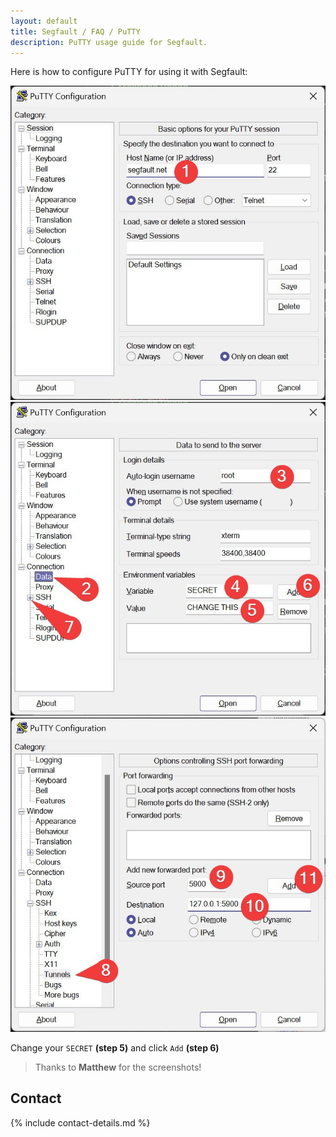 ```yaml
---
layout: default
title: Segfault / FAQ / PuTTY
description: PuTTY usage guide for Segfault.
---
```


<!-- <div style="text-align:center"><h1>Putty</h1></div> -->

<!-- <div style="width:80%; margin:auto">
</div> -->

Here is how to configure PuTTY for using it with Segfault:

![PuTTY config 1](putty-config-1.jpg)
![PuTTY config 2](putty-config-2.jpg)
![PuTTY config 3](putty-config-3.jpg)

Change your `SECRET` __(step 5)__ and click `Add` __(step 6)__

<!-- <p style="font-family: 'Comic Sans MS', 'Comic Sans', 'Chalkboard SE', 'Comic Neue', 'Comic Neue Bold', sans-serif, cursive;" title="@0xD1G - You asked for it, now it's in 'Comic Sans MS' or similar font xD">Change your <code>SECRET</code> <strong>(step 5)</strong> and click <code>Add</code> <strong>(step 6)</strong></p> -->

> Thanks to __Matthew__ for the screenshots!

## Contact

{% include contact-details.md %}

